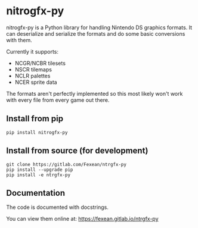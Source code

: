 # nitrogfx-py

nitrogfx-py is a Python library for handling Nintendo DS graphics formats. It can deserialize and serialize the formats and do some basic conversions with them.

Currently it supports:

- NCGR/NCBR tilesets
- NSCR tilemaps
- NCLR palettes
- NCER sprite data

The formats aren't perfectly implemented so this most likely won't work with every file from every game out there.

## Install from pip

    pip install nitrogfx-py

## Install from source (for development)

    git clone https://gitlab.com/Fexean/ntrgfx-py
    pip install --upgrade pip
    pip install -e ntrgfx-py

## Documentation

The code is documented with docstrings.

You can view them online at: https://fexean.gitlab.io/ntrgfx-py

